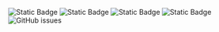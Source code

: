 ![Static Badge](https://img.shields.io/badge/blacklists-60-000000) ![Static Badge](https://img.shields.io/badge/blacklisted-2629228-cc0000) ![Static Badge](https://img.shields.io/badge/whitelisted-2245-00CC00) ![Static Badge](https://img.shields.io/badge/streaming_blacklist-28107-000000) ![GitHub issues](https://img.shields.io/github/issues/fabriziosalmi/blacklists)
